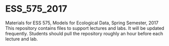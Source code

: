 # ESS_575_2017
Materials for ESS 575, Models for Ecological Data, Spring Semester, 2017
This repository contains files to support lectures and labs.  It will be updated frequently. 
Students should pull the repository roughly an hour before each lecture and lab.
